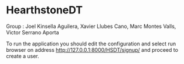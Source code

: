 # HearthstoneDT
Group : Joel Kinsella Aguilera, 
        Xavier Llubes Cano,
        Marc Montes Valls,
        Victor Serrano Aporta
        
To run the application you should edit the configuration and select run browser on address http://127.0.0.1:8000/HSDT/signup/ 
and proceed to create a user.

